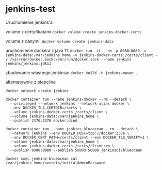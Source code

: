 # jenkins-test


Uruchomienie jenkins'a:

volume z certyfikatami
`docker volume create jenkins-docker-certs`

volume z danymi:
 `docker volume create jenkins-data`

uruchomienie dockera z java 11:
`docker run -it --rm -p 8080:8080 -v jenkins-data:/var/jenkins_home -v jenkins-docker-certs:/certs/client -v /var/run/docker.sock:/var/run/docker.sock --name jenkins jenkins/jenkins:jdk11`

zbudowanie własnego jenkinsa:
`docker build -t jenkins-maven .`

alternatywnie z piepeline

`docker network create jenkins`

```
docker container run --name jenkins-docker --rm --detach \
  --privileged --network jenkins --network-alias docker \
  --env DOCKER_TLS_CERTDIR=/certs \
  --volume jenkins-docker-certs:/certs/client \
  --volume jenkins-data:/var/jenkins_home \
  --publish 2376:2376 docker:dind
```

```
docker container run --name jenkins-blueocean --rm --detach \
  --network jenkins --env DOCKER_HOST=tcp://docker:2376 \
  --env DOCKER_CERT_PATH=/certs/client --env DOCKER_TLS_VERIFY=1 \
  --volume jenkins-data:/var/jenkins_home \
  --volume jenkins-docker-certs:/certs/client:ro \
  --publish 8080:8080 --publish 50000:50000 jenkinsci/blueocean
```


`docker exec jenkins-blueocean cat /var/jenkins_home/secrets/initialAdminPassword`


